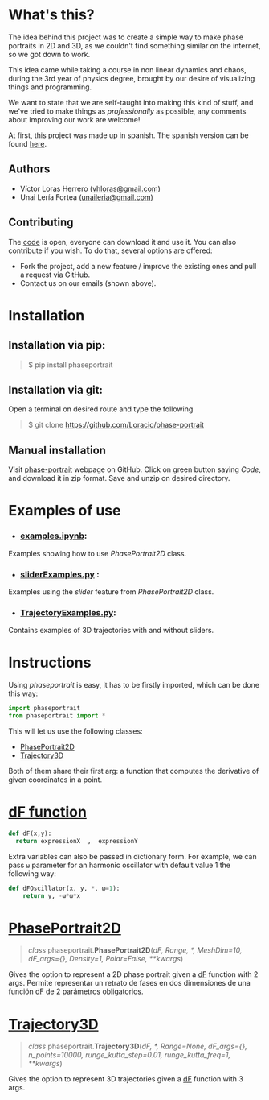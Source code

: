 # What's this?
The idea behind this project was to create a simple way to make phase portraits in 2D and 3D, as we couldn't find something similar on the internet, so we got down to work.

This idea came while taking a course in non linear dynamics and chaos, during the 3rd year of physics degree, brought by our desire of visualizing things and programming.

We want to state that we are self-taught into making this kind of stuff, and we've tried to make things as *professionally* as possible, any comments about improving our work are welcome!

At first, this project was made up in spanish. The spanish version can be found [here](https://github.com/Loracio/retrato-de-fases).
## Authors

- Víctor Loras Herrero (vhloras@gmail.com)
- Unai Lería Fortea (unaileria@gmail.com)

## Contributing
The [code](#files) is open, everyone can download it and use it. You can also contribute if you wish. To do that, several options are offered:

* Fork the project, add a new feature / improve the existing ones and pull a request via GitHub.
* Contact us on our emails (shown above).

# Installation
## Installation via pip:
> $ pip install phaseportrait

## Installation via git:
Open a terminal on desired route and type the following
> $ git clone https://github.com/Loracio/phase-portrait

## Manual installation
Visit [phase-portrait](https://github.com/Loracio/phase-portrait) webpage on GitHub. Click on green button saying *Code*, and download it in zip format.
Save and unzip on desired directory.

# Examples of use
- ### [examples.ipynb](examples/examples.ipynb):
Examples showing how to use *PhasePortrait2D* class.

- ### [sliderExamples.py](examples/sliderExamples.py) :
Examples using the *slider* feature from *PhasePortrait2D* class.

- ### [TrajectoryExamples.py](examples/TrajectoryExamples.py):
Contains examples of 3D trajectories with and without sliders.

# Instructions
Using *phaseportrait* is easy, it has to be firstly imported, which can be done this way:
```python
import phaseportrait
from phaseportrait import *
```
This will let us use the following classes:
- [PhasePortrait2D](.readme/phaseportrait2d.md)
- [Trajectory3D](.readme/trajectory3d.md)

Both of them share their first arg: a function that computes the derivative of given coordinates in a point.

# [dF function](.readme/dFfunction.md)
```python
def dF(x,y):
  return expressionX  ,  expressionY
```

Extra variables can also be passed in dictionary form. For example, we can pass `ω` parameter for an harmonic oscillator with default value 1 the following way:
```python
def dFOscillator(x, y, *, ω=1):
    return y, -ω*ω*x
```

# [PhasePortrait2D](.readme/phaseportrait2d.md)
> *class* phaseportrait.**PhasePortrait2D**(*dF, Range, \*, MeshDim=10, dF_args={}, Density=1, Polar=False, \*\*kwargs*)

Gives the option to represent a 2D phase portrait given a [dF](.readme/dFfunction.md) function with 2 args.
Permite representar un retrato de fases en dos dimensiones de una función [dF](.readme/dFfuncion.md) de 2 parámetros obligatorios.

# [Trajectory3D](.readme/trajectory3d.md)
> *class* phaseportrait.**Trajectory3D**(*dF, \*, Range=None, dF_args={}, n_points=10000, runge_kutta_step=0.01, runge_kutta_freq=1, \*\*kwargs*)

Gives the option to represent 3D trajectories given a [dF](.readme/dFfunction.md) function with 3 args.